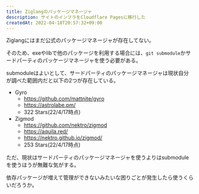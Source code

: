 ```yaml
---
title: Ziglangのパッケージマネージャ
description: サイトのインフラをCloudflare Pagesに移行した
createdAt: 2022-04-18T20:57:32+09:00
---
```


Ziglangにはまだ公式のパッケージマネージャが存在してない。

そのため、exeやlibで他のパッケージを利用する場合には、`git submodule`かサードパーティのパッケージマネージャを使う必要がある。

submoduleはよいとして、サードパーティのパッケージマネージャは現状自分が調べた範囲内だと以下の2つが存在している。

- Gyro
  - <https://github.com/mattnite/gyro>
  - <https://astrolabe.pm/>
  - 322 Stars(22/4/17時点)
- Zigmod
  - <https://github.com/nektro/zigmod>
  - <https://aquila.red/>
  - <https://nektro.github.io/zigmod/>
  - 253 Stars(22/4/17時点)

ただ、現状はサードパーティのパッケージマネージャを使うよりはsubmoduleを使うほうが無難な気がする。

依存パッケージが増えて管理ができないみたいな困りごとが発生したら使うくらいだろうか。
